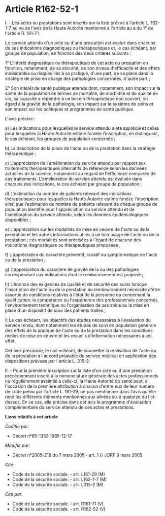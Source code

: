 # Article R162-52-1

I. - Les actes ou prestations sont inscrits sur la liste prévue à l'article L. 162-1-7 au vu de l'avis de la Haute Autorité
mentionné à l'article au a du 1° de l'article R. 161-71.

Le service attendu d'un acte ou d'une prestation est évalué dans chacune de ses indications diagnostiques ou thérapeutiques
et, le cas échéant, par groupe de population, en fonction des deux critères suivants :

1° L'intérêt diagnostique ou thérapeutique de cet acte ou prestation en fonction, notamment, de sa sécurité, de son niveau
d'efficacité et des effets indésirables ou risques liés à sa pratique, d'une part, de sa place dans la stratégie de prise en
charge des pathologies concernées, d'autre part ;

2° Son intérêt de santé publique attendu dont, notamment, son impact sur la santé de la population en termes de mortalité, de
morbidité et de qualité de vie, sa capacité à répondre à un besoin thérapeutique non couvert, eu égard à la gravité de la
pathologie, son impact sur le système de soins et son impact sur les politiques et programmes de santé publique.

L'avis précise :

a) Les indications pour lesquelles le service attendu a été apprécié et celles pour lesquelles la Haute Autorité estime
fondée l'inscription, en distinguant, le cas échéant, les groupes de population concernés ;

b) La description de la place de l'acte ou de la prestation dans la stratégie thérapeutique ;

c) L'appréciation de l'amélioration du service attendu par rapport aux traitements thérapeutiques alternatifs de référence
selon les données actuelles de la science, notamment au regard de l'efficience comparée de ces traitements. L'amélioration du
service attendu est évaluée dans chacune des indications, le cas échéant par groupe de population ;

d) L'estimation du nombre de patients relevant des indications thérapeutiques pour lesquelles la Haute Autorité estime fondée
l'inscription, ainsi que l'estimation du nombre de patients relevant de chaque groupe de population identifié pour
l'appréciation du service attendu et de l'amélioration du service attendu, selon les données épidémiologiques disponibles ;

e) L'appréciation sur les modalités de mise en oeuvre de l'acte ou de la prestation et les autres informations utiles à un
bon usage de l'acte ou de la prestation ; ces modalités sont précisées à l'égard de chacune des indications diagnostiques ou
thérapeutiques proposées ;

f) L'appréciation du caractère préventif, curatif ou symptomatique de l'acte ou de la prestation ;

g) L'appréciation du caractère de gravité de la ou des pathologies correspondant aux indications dont le remboursement est
proposé ;

h) L'énoncé des exigences de qualité et de sécurité des soins lorsque l'inscription de l'acte ou de la prestation au
remboursement nécessite d'être assortie de conditions relatives à l'état de la personne ou concernant la qualification, la
compétence ou l'expérience des professionnels concernés, l'environnement technique ou l'organisation de ces soins ou la mise
en place d'un dispositif de suivi des patients traités ;

i) Le cas échéant, les objectifs des études nécessaires à l'évaluation du service rendu, dont notamment les études de suivi
en population générale des effets de la pratique de l'acte ou de la prestation dans les conditions réelles de mise en oeuvre
et les recueils d'information nécessaires à cet effet.

Cet avis préconise, le cas échéant, de soumettre la réalisation de l'acte ou de la prestation à l'accord préalable du service
médical en application des dispositions prévues par l'article L. 315-2.

II. - Pour la première inscription sur la liste d'un acte ou d'une prestation précédemment inscrit à la nomenclature générale
des actes professionnels ou régulièrement assimilé à celle-ci, la Haute Autorité de santé peut, à l'occasion de la première
attribution à chacun d'entre eux de leur numéro de code prévu par l'article L. 161-29, ne pas mentionner dans l'avis qu'elle
rend les différents éléments mentionnés aux alinéas six à quatorze du I ci-dessus. En ce cas, elle précise dans cet avis le
programme d'évaluation complémentaire du service attendu de ces actes et prestations.

**Liens relatifs à cet article**

_Codifié par_:

  - Décret n°85-1353 1985-12-17

_Modifié par_:

  - Décret n°2005-216 du 7 mars 2005 - art. 1 () JORF 9 mars 2005

_Cite_:

  - Code de la sécurité sociale. - art. L161-29 (M)
  - Code de la sécurité sociale. - art. L162-1-7 (M)
  - Code de la sécurité sociale. - art. L315-2 (M)

_Cité par_:

  - Code de la sécurité sociale. - art. R161-71 (V)
  - Code de la sécurité sociale. - art. R162-52 (V)
